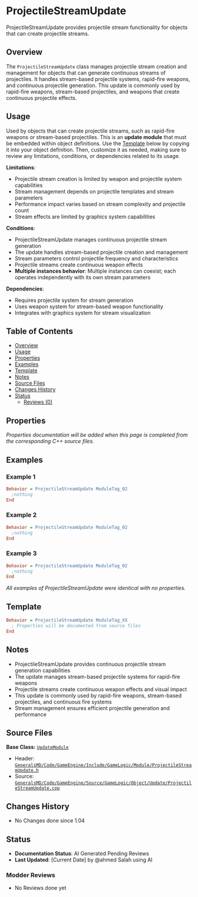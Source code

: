 # ProjectileStreamUpdate

ProjectileStreamUpdate provides projectile stream functionality for objects that can create projectile streams.

## Overview

The `ProjectileStreamUpdate` class manages projectile stream creation and management for objects that can generate continuous streams of projectiles. It handles stream-based projectile systems, rapid-fire weapons, and continuous projectile generation. This update is commonly used by rapid-fire weapons, stream-based projectiles, and weapons that create continuous projectile effects.

## Usage

Used by objects that can create projectile streams, such as rapid-fire weapons or stream-based projectiles. This is an **update module** that must be embedded within object definitions. Use the [Template](#template) below by copying it into your object definition. Then, customize it as needed, making sure to review any limitations, conditions, or dependencies related to its usage.

**Limitations**:
- Projectile stream creation is limited by weapon and projectile system capabilities
- Stream management depends on projectile templates and stream parameters
- Performance impact varies based on stream complexity and projectile count
- Stream effects are limited by graphics system capabilities

**Conditions**:
- ProjectileStreamUpdate manages continuous projectile stream generation
- The update handles stream-based projectile creation and management
- Stream parameters control projectile frequency and characteristics
- Projectile streams create continuous weapon effects
- **Multiple instances behavior**: Multiple instances can coexist; each operates independently with its own stream parameters

**Dependencies**:
- Requires projectile system for stream generation
- Uses weapon system for stream-based weapon functionality
- Integrates with graphics system for stream visualization

## Table of Contents

- [Overview](#overview)
- [Usage](#usage)
- [Properties](#properties)
- [Examples](#examples)
- [Template](#template)
- [Notes](#notes)
- [Source Files](#source-files)
- [Changes History](#changes-history)
- [Status](#status)
  - [Reviews (0)](#modder-reviews)

## Properties

*Properties documentation will be added when this page is completed from the corresponding C++ source files.*

## Examples

### Example 1
```ini
Behavior = ProjectileStreamUpdate ModuleTag_02
  ;nothing
End
```

### Example 2
```ini
Behavior = ProjectileStreamUpdate ModuleTag_02
  ;nothing
End
```

### Example 3
```ini
Behavior = ProjectileStreamUpdate ModuleTag_02
  ;nothing
End
```

*All examples of ProjectileStreamUpdate were identical with no properties.*

## Template

```ini
Behavior = ProjectileStreamUpdate ModuleTag_XX
  ; Properties will be documented from source files
End
```

## Notes

- ProjectileStreamUpdate provides continuous projectile stream generation capabilities
- The update manages stream-based projectile systems for rapid-fire weapons
- Projectile streams create continuous weapon effects and visual impact
- This update is commonly used by rapid-fire weapons, stream-based projectiles, and continuous fire systems
- Stream management ensures efficient projectile generation and performance

## Source Files

**Base Class:** [`UpdateModule`](../../GeneralsMD/Code/GameEngine/Include/GameLogic/Module/UpdateModule.h)

- Header: [`GeneralsMD/Code/GameEngine/Include/GameLogic/Module/ProjectileStreamUpdate.h`](../../GeneralsMD/Code/GameEngine/Include/GameLogic/Module/ProjectileStreamUpdate.h)
- Source: [`GeneralsMD/Code/GameEngine/Source/GameLogic/Object/Update/ProjectileStreamUpdate.cpp`](../../GeneralsMD/Code/GameEngine/Source/GameLogic/Object/Update/ProjectileStreamUpdate.cpp)

## Changes History

- No Changes done since 1.04

## Status

- **Documentation Status**: AI Generated Pending Reviews 
- **Last Updated**: [Current Date] by @ahmed Salah using AI

### Modder Reviews 
- No Reviews done yet